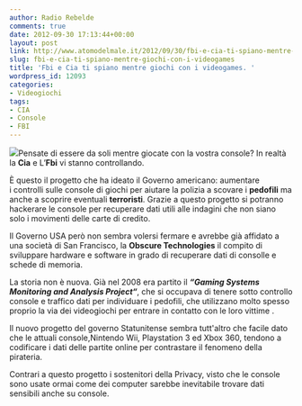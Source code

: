 ```yaml
---
author: Radio Rebelde
comments: true
date: 2012-09-30 17:13:44+00:00
layout: post
link: http://www.atomodelmale.it/2012/09/30/fbi-e-cia-ti-spiano-mentre-giochi-con-i-videogames/
slug: fbi-e-cia-ti-spiano-mentre-giochi-con-i-videogames
title: 'Fbi e Cia ti spiano mentre giochi con i videogames. '
wordpress_id: 12093
categories:
- Videogiochi
tags:
- CIA
- Console
- FBI
---
```


![](http://www.atomodelmale.it/wp-content/uploads/2012/09/00018123-300x212.png)Pensate di essere da soli mentre giocate con la vostra console? In realtà la **Cia** e L’**Fbi** vi stanno controllando.

È questo il progetto che ha ideato il Governo americano: aumentare i controlli sulle console di giochi per aiutare la polizia a scovare i **pedofili** ma anche a scoprire eventuali **terroristi**. Grazie a questo progetto si potranno hackerare le console per recuperare dati utili alle indagini che non siano solo i movimenti delle carte di credito.

Il Governo USA però non sembra volersi fermare e avrebbe già affidato a una società di San Francisco, la **Obscure Technologies** il compito di sviluppare hardware e software in grado di recuperare dati di consolle e schede di memoria.

La storia non è nuova. Già nel 2008 era partito il _**“Gaming Systems Monitoring and Analysis Project“**_, che si occupava di tenere sotto controllo console e traffico dati per individuare i pedofili, che utilizzano molto spesso proprio la via dei videogiochi per entrare in contatto con le loro vittime .


Il nuovo progetto del governo Statunitense sembra tutt'altro che facile dato che le attuali console,Nintendo Wii, Playstation 3 ed Xbox 360, tendono a codificare i dati delle partite online per contrastare il fenomeno della pirateria.

Contrari a questo progetto i sostenitori della Privacy, visto che le console sono usate ormai come dei computer sarebbe inevitabile trovare dati sensibili anche su console.
